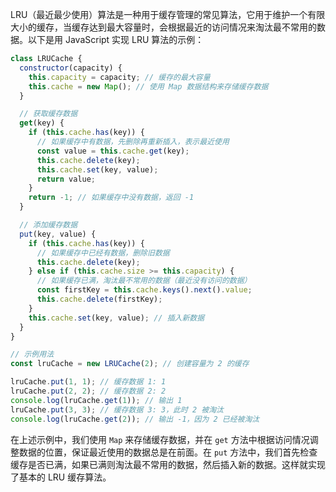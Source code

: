 LRU（最近最少使用）算法是一种用于缓存管理的常见算法，它用于维护一个有限大小的缓存，当缓存达到最大容量时，会根据最近的访问情况来淘汰最不常用的数据。以下是用 JavaScript 实现 LRU 算法的示例：

```javascript
class LRUCache {
  constructor(capacity) {
    this.capacity = capacity; // 缓存的最大容量
    this.cache = new Map(); // 使用 Map 数据结构来存储缓存数据
  }

  // 获取缓存数据
  get(key) {
    if (this.cache.has(key)) {
      // 如果缓存中有数据，先删除再重新插入，表示最近使用
      const value = this.cache.get(key);
      this.cache.delete(key);
      this.cache.set(key, value);
      return value;
    }
    return -1; // 如果缓存中没有数据，返回 -1
  }

  // 添加缓存数据
  put(key, value) {
    if (this.cache.has(key)) {
      // 如果缓存中已经有数据，删除旧数据
      this.cache.delete(key);
    } else if (this.cache.size >= this.capacity) {
      // 如果缓存已满，淘汰最不常用的数据（最近没有访问的数据）
      const firstKey = this.cache.keys().next().value;
      this.cache.delete(firstKey);
    }
    this.cache.set(key, value); // 插入新数据
  }
}

// 示例用法
const lruCache = new LRUCache(2); // 创建容量为 2 的缓存

lruCache.put(1, 1); // 缓存数据 1: 1
lruCache.put(2, 2); // 缓存数据 2: 2
console.log(lruCache.get(1)); // 输出 1
lruCache.put(3, 3); // 缓存数据 3: 3，此时 2 被淘汰
console.log(lruCache.get(2)); // 输出 -1，因为 2 已经被淘汰
```

在上述示例中，我们使用 `Map` 来存储缓存数据，并在 `get` 方法中根据访问情况调整数据的位置，保证最近使用的数据总是在前面。在 `put` 方法中，我们首先检查缓存是否已满，如果已满则淘汰最不常用的数据，然后插入新的数据。这样就实现了基本的 LRU 缓存算法。